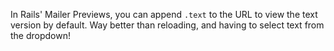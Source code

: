 In Rails' Mailer Previews, you can append `.text` to the URL to view the text version by default. Way better than reloading, and having to select text from the dropdown!
